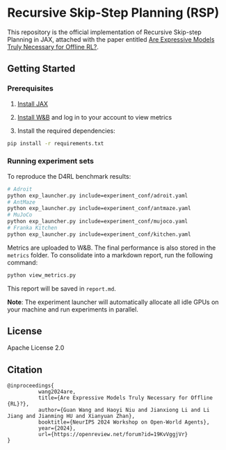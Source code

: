 # Recursive Skip-Step Planning (RSP)

This repository is the official implementation of Recursive Skip-step Planning in JAX, attached with the paper entitled [Are Expressive Models Truly Necessary for Offline RL?](https://openreview.net/forum?id=19KvVggjVr).

## Getting Started

### Prerequisites

1. [Install JAX](https://github.com/google/jax#installation)

2. [Install W&B](https://github.com/wandb/wandb) and log in to your account to view metrics

3. Install the required dependencies:

```bash
pip install -r requirements.txt
```

### Running experiment sets

To reproduce the D4RL benchmark results:

```bash
# Adroit
python exp_launcher.py include=experiment_conf/adroit.yaml
# AntMaze
python exp_launcher.py include=experiment_conf/antmaze.yaml
# MuJoCo
python exp_launcher.py include=experiment_conf/mujoco.yaml
# Franka Kitchen
python exp_launcher.py include=experiment_conf/kitchen.yaml
```

Metrics are uploaded to W&B. The final performance is also stored in the `metrics` folder. To consolidate into a markdown report, run the following command:

```bash
python view_metrics.py
```

This report will be saved in `report.md`.

**Note**: The experiment launcher will automatically allocate all idle GPUs on your machine and run experiments in parallel.

## License

Apache License 2.0

## Citation
```
@inproceedings{
          wang2024are,
          title={Are Expressive Models Truly Necessary for Offline {RL}?},
          author={Guan Wang and Haoyi Niu and Jianxiong Li and Li Jiang and Jianming HU and Xianyuan Zhan},
          booktitle={NeurIPS 2024 Workshop on Open-World Agents},
          year={2024},
          url={https://openreview.net/forum?id=19KvVggjVr}
}
```
